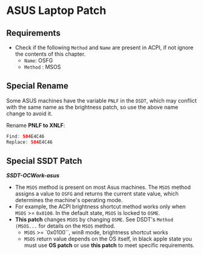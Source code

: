 # ASUS Laptop Patch

## Requirements

- Check if the following `Method` and `Name` are present in ACPI, if not ignore the contents of this chapter.
  - `Name`: OSFG
  - `Method` : MSOS

## Special Rename
Some ASUS machines have the variable `PNLF` in the `DSDT`, which may conflict with the same name as the brightness patch, so use the above name change to avoid it.

Rename **PNLF to XNLF**:

```swift
Find: 504E4C46
Replace: 584E4C46
```

## Special SSDT Patch

***SSDT-OCWork-asus***

  - The ``MSOS`` method is present on most Asus machines. The ``MSOS`` method assigns a value to `OSFG` and returns the current state value, which determines the machine's operating mode. 
  - For example, the ACPI brightness shortcut method works only when ``MSOS`` >= ``0x0100``. In the default state, `MSOS` is locked to `OSME`. 
  - **This patch** changes ``MSOS`` by changing ``OSME``. See DSDT's `Method (MSOS...` for details on the `MSOS` method.
    - `MSOS` >= `0x0100``, win8 mode, brightness shortcut works
  	- `MSOS` return value depends on the OS itself, in black apple state you must use **OS patch** or use **this patch** to meet specific requirements.
  
